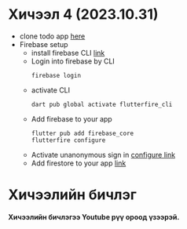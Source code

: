# Хичээл 4 (2023.10.31)
- clone todo app [here](https://github.com/buyka98/alpha23)
- Firebase setup
  - install firebase CLI [link](https://firebase.google.com/docs/cli#mac-linux-auto-script)
  - Login into firebase by CLI
    ```
    firebase login
    ```
  - activate CLI
    ```
    dart pub global activate flutterfire_cli
    ```
   - Add firebase to your app
     ```
     flutter pub add firebase_core
     flutterfire configure
     ```
    - Activate unanonymous sign in [configure link](https://firebase.google.com/docs/auth/flutter/start)
    - Add firestore to your app [link](https://firebase.flutter.dev/docs/firestore/usage/)

# Хичээлийн бичлэг 
#### Хичээлийн бичлэгээ Youtube рүү ороод үзээрэй. 
